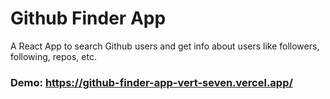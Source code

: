 # Github Finder App
A React App to search Github users and get info about users like followers, following, repos, etc.

### Demo: https://github-finder-app-vert-seven.vercel.app/